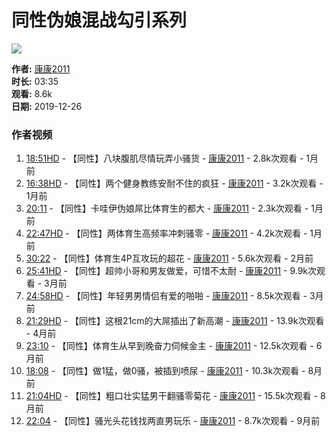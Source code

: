 # 同性伪娘混战勾引系列

![](https://img.ml0987.com/thumb/349248.webp)

**作者:** [康康2011](user.htm?author=%E5%BA%B7%E5%BA%B72011)  
**时长:** 03:35  
**观看:** 8.6k  
**日期:** 2019-12-26  

### 作者视频

1. [18:51HD](video-1046518.htm) - 【同性】八块腹肌尽情玩弄小骚货 - [康康2011](user.htm?author=%E5%BA%B7%E5%BA%B72011) - 2.8k次观看 - 1月前
2. [16:38HD](video-1045182.htm) - 【同性】两个健身教练安耐不住的疯狂 - [康康2011](user.htm?author=%E5%BA%B7%E5%BA%B72011) - 3.2k次观看 - 1月前
3. [20:11](video-1043140.htm) - 【同性】卡哇伊伪娘屌比体育生的都大 - [康康2011](user.htm?author=%E5%BA%B7%E5%BA%B72011) - 2.3k次观看 - 1月前
4. [22:47HD](video-1039931.htm) - 【同性】两体育生高频率冲刺骚零 - [康康2011](user.htm?author=%E5%BA%B7%E5%BA%B72011) - 4.2k次观看 - 1月前
5. [30:22](video-1034347.htm) - 【同性】体育生4P互攻玩的超花 - [康康2011](user.htm?author=%E5%BA%B7%E5%BA%B72011) - 5.6k次观看 - 2月前
6. [25:41HD](video-1028553.htm) - 【同性】超帅小哥和男友做爱，可惜不太耐 - [康康2011](user.htm?author=%E5%BA%B7%E5%BA%B72011) - 9.9k次观看 - 3月前
7. [24:58HD](video-1028350.htm) - 【同性】年轻男男情侣有爱的啪啪 - [康康2011](user.htm?author=%E5%BA%B7%E5%BA%B72011) - 8.5k次观看 - 3月前
8. [21:29HD](video-1017760.htm) - 【同性】这根21cm的大屌插出了新高潮 - [康康2011](user.htm?author=%E5%BA%B7%E5%BA%B72011) - 13.9k次观看 - 4月前
9. [23:10](video-993690.htm) - 【同性】体育生从早到晚奋力伺候金主 - [康康2011](user.htm?author=%E5%BA%B7%E5%BA%B72011) - 12.5k次观看 - 6月前
10. [18:08](video-978179.htm) - 【同性】做1猛，做0骚，被插到喷尿 - [康康2011](user.htm?author=%E5%BA%B7%E5%BA%B72011) - 10.3k次观看 - 8月前
11. [21:04HD](video-973599.htm) - 【同性】粗口壮实猛男干翻骚零菊花 - [康康2011](user.htm?author=%E5%BA%B7%E5%BA%B72011) - 15.5k次观看 - 8月前
12. [22:04](video-968327.htm) - 【同性】骚光头花钱找两直男玩乐 - [康康2011](user.htm?author=%E5%BA%B7%E5%BA%B72011) - 8.7k次观看 - 9月前